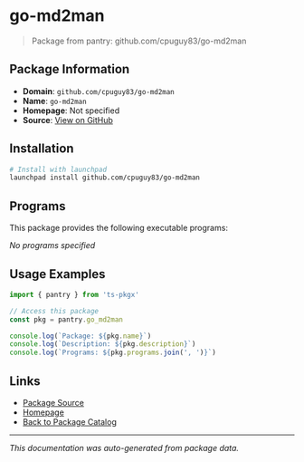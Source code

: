 # go-md2man

> Package from pantry: github.com/cpuguy83/go-md2man

## Package Information

- **Domain**: `github.com/cpuguy83/go-md2man`
- **Name**: `go-md2man`
- **Homepage**: Not specified
- **Source**: [View on GitHub](https://github.com/pkgxdev/pantry/tree/main/projects/github.com/cpuguy83/go-md2man/package.yml)

## Installation

```bash
# Install with launchpad
launchpad install github.com/cpuguy83/go-md2man
```

## Programs

This package provides the following executable programs:

*No programs specified*

## Usage Examples

```typescript
import { pantry } from 'ts-pkgx'

// Access this package
const pkg = pantry.go_md2man

console.log(`Package: ${pkg.name}`)
console.log(`Description: ${pkg.description}`)
console.log(`Programs: ${pkg.programs.join(', ')}`)
```

## Links

- [Package Source](https://github.com/pkgxdev/pantry/tree/main/projects/github.com/cpuguy83/go-md2man/package.yml)
- [Homepage](#)
- [Back to Package Catalog](../package-catalog.md)

---

*This documentation was auto-generated from package data.*
